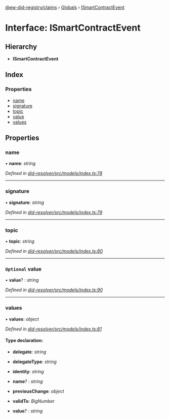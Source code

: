 [@ew-did-registry/claims](../README.md) › [Globals](../globals.md) › [ISmartContractEvent](ismartcontractevent.md)

# Interface: ISmartContractEvent

## Hierarchy

* **ISmartContractEvent**

## Index

### Properties

* [name](ismartcontractevent.md#name)
* [signature](ismartcontractevent.md#signature)
* [topic](ismartcontractevent.md#topic)
* [value](ismartcontractevent.md#optional-value)
* [values](ismartcontractevent.md#values)

## Properties

###  name

• **name**: *string*

*Defined in [did-resolver/src/models/index.ts:78](https://github.com/energywebfoundation/ew-did-registry/blob/809ce1c/packages/did-resolver/src/models/index.ts#L78)*

___

###  signature

• **signature**: *string*

*Defined in [did-resolver/src/models/index.ts:79](https://github.com/energywebfoundation/ew-did-registry/blob/809ce1c/packages/did-resolver/src/models/index.ts#L79)*

___

###  topic

• **topic**: *string*

*Defined in [did-resolver/src/models/index.ts:80](https://github.com/energywebfoundation/ew-did-registry/blob/809ce1c/packages/did-resolver/src/models/index.ts#L80)*

___

### `Optional` value

• **value**? : *string*

*Defined in [did-resolver/src/models/index.ts:90](https://github.com/energywebfoundation/ew-did-registry/blob/809ce1c/packages/did-resolver/src/models/index.ts#L90)*

___

###  values

• **values**: *object*

*Defined in [did-resolver/src/models/index.ts:81](https://github.com/energywebfoundation/ew-did-registry/blob/809ce1c/packages/did-resolver/src/models/index.ts#L81)*

#### Type declaration:

* **delegate**: *string*

* **delegateType**: *string*

* **identity**: *string*

* **name**? : *string*

* **previousChange**: *object*

* **validTo**: *BigNumber*

* **value**? : *string*
